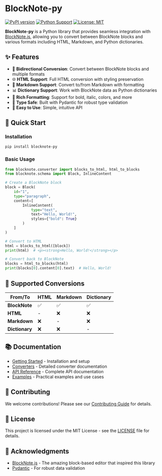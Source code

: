 # BlockNote-py

[![PyPI version](https://badge.fury.io/py/blocknote-py.svg)](https://badge.fury.io/py/blocknote-py)
[![Python Support](https://img.shields.io/pypi/pyversions/blocknote-py.svg)](https://pypi.org/project/blocknote-py/)
[![License: MIT](https://img.shields.io/badge/License-MIT-yellow.svg)](https://opensource.org/licenses/MIT)

**BlockNote-py** is a Python library that provides seamless integration with [BlockNote.js](https://www.blocknotejs.org/), allowing you to convert between BlockNote blocks and various formats including HTML, Markdown, and Python dictionaries.

## ✨ Features

- 🔄 **Bidirectional Conversion**: Convert between BlockNote blocks and multiple formats
- 🌐 **HTML Support**: Full HTML conversion with styling preservation
- 📝 **Markdown Support**: Convert to/from Markdown with formatting
- 📊 **Dictionary Support**: Work with BlockNote data as Python dictionaries
- 🎨 **Rich Formatting**: Support for bold, italic, colors, and more
- 🧪 **Type Safe**: Built with Pydantic for robust type validation
- 🚀 **Easy to Use**: Simple, intuitive API

## 🚀 Quick Start

### Installation

```bash
pip install blocknote-py
```

### Basic Usage

```python
from blocknote.converter import blocks_to_html, html_to_blocks
from blocknote.schema import Block, InlineContent

# Create a BlockNote block
block = Block(
    id="1",
    type="paragraph",
    content=[
        InlineContent(
            type="text", 
            text="Hello, World!", 
            styles={"bold": True}
        )
    ]
)

# Convert to HTML
html = blocks_to_html([block])
print(html)  # <p><strong>Hello, World!</strong></p>

# Convert back to BlockNote
blocks = html_to_blocks(html)
print(blocks[0].content[0].text)  # Hello, World!
```

## 🔧 Supported Conversions

| From/To | HTML | Markdown | Dictionary |
|---------|------|----------|------------|
| **BlockNote** | ✅ | ✅ | ✅ |
| **HTML** | - | ❌ | ❌ |
| **Markdown** | ❌ | - | ❌ |
| **Dictionary** | ❌ | ❌ | - |

## 📚 Documentation

- [Getting Started](getting-started/installation.md) - Installation and setup
- [Converters](converters/overview.md) - Detailed converter documentation
- [API Reference](api/schema.md) - Complete API documentation
- [Examples](examples/basic.md) - Practical examples and use cases

## 🤝 Contributing

We welcome contributions! Please see our [Contributing Guide](contributing.md) for details.

## 📄 License

This project is licensed under the MIT License - see the [LICENSE](https://github.com/rohansharmasitoula/blocknote-py/blob/main/LICENSE) file for details.

## 🙏 Acknowledgments

- [BlockNote.js](https://www.blocknotejs.org/) - The amazing block-based editor that inspired this library
- [Pydantic](https://pydantic-docs.helpmanual.io/) - For robust data validation

